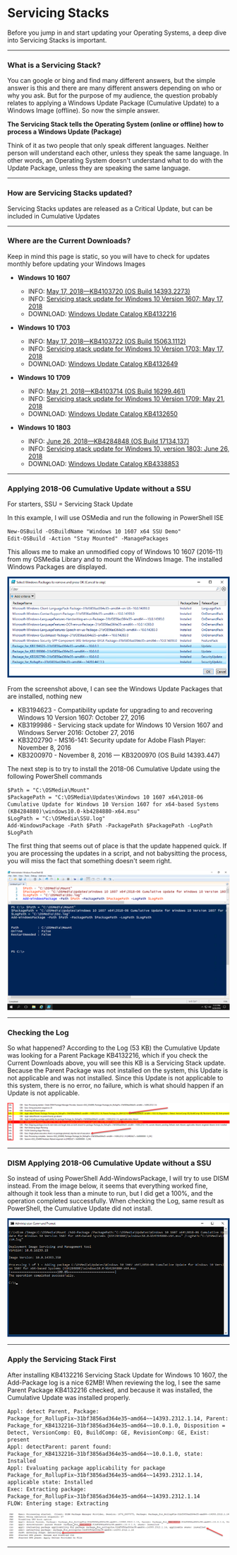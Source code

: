 # Servicing Stacks

Before you jump in and start updating your Operating Systems, a deep dive into Servicing Stacks is important.

---

### What is a Servicing Stack?

You can google or bing and find many different answers, but the simple answer is this and there are many different answers depending on who or why you ask.  But for the purpose of my audience, the question probably relates to applying a Windows Update Package \(Cumulative Update\) to a Windows Image \(offline\).  So now the simple answer.

**The Servicing Stack tells the Operating System \(online or offline\) how to process a Windows Update \(Package\)**

Think of it as two people that only speak different languages.  Neither person will understand each other, unless they speak the same language.  In other words, an Operating System doesn't understand what to do with the Update Package, unless they are speaking the same language.

---

### How are Servicing Stacks updated?

Servicing Stacks updates are released as a Critical Update, but can be included in Cumulative Updates

---

### Where are the Current Downloads?

Keep in mind this page is static, so you will have to check for updates monthly before updating your Windows Images

* **Windows 10 1607**

  * INFO: [May 17, 2018—KB4103720 \(OS Build 14393.2273\)](https://support.microsoft.com/en-us/help/4103720)
  * INFO: [Servicing stack update for Windows 10 Version 1607: May 17, 2018](https://support.microsoft.com/en-us/help/4132216)
  * DOWNLOAD: [Windows Update Catalog KB4132216](https://www.catalog.update.microsoft.com/Search.aspx?q=KB4132216)

* **Windows 10 1703**

  * INFO: [May 17, 2018—KB4103722 \(OS Build 15063.1112\)](https://support.microsoft.com/en-us/help/4103722)
  * INFO: [Servicing stack update for Windows 10 Version 1703: May 17, 2018](https://support.microsoft.com/en-us/help/4132649)
  * DOWNLOAD: [Windows Update Catalog KB4132649](https://www.catalog.update.microsoft.com/search.aspx?q=KB4132649)

* **Windows 10 1709**

  * INFO: [May 21, 2018—KB4103714 \(OS Build 16299.461\)](https://support.microsoft.com/en-us/help/4103714)
  * INFO: [Servicing stack update for Windows 10 Version 1709: May 21, 2018](https://support.microsoft.com/en-us/help/4132650)
  * DOWNLOAD: [Windows Update Catalog KB4132650](https://www.catalog.update.microsoft.com/search.aspx?q=KB4132650)

* **Windows 10 1803**

  * INFO: [June 26, 2018—KB4284848 \(OS Build 17134.137\)](https://support.microsoft.com/en-nz/help/4284848)
  * INFO: [Servicing stack update for Windows 10, version 1803: June 26, 2018](https://support.microsoft.com/en-us/help/4338853)
  * DOWNLOAD: [Windows Update Catalog KB4338853](https://www.catalog.update.microsoft.com/search.aspx?q=KB4338853)

---

### Applying 2018-06 Cumulative Update without a SSU

For starters, SSU = Servicing Stack Update

In this example, I will use OSMedia and run the following in PowerShell ISE

```
New-OSBuild -OSBuildName "Windows 10 1607 x64 SSU Demo"
Edit-OSBuild -Action "Stay Mounted" -ManagePackages
```

This allows me to make an unmodified copy of Windows 10 1607 \(2016-11\) from my OSMedia Library and to mount the Windows Image.  The installed Windows Packages are displayed.

![](/assets/2018-06-26_23-43-41.png)

From the screenshot above, I can see the Windows Update Packages that are installed, nothing new

* KB3194623 - Compatibility update for upgrading to and recovering Windows 10 Version 1607: October 27, 2016
* KB3199986 - Servicing stack update for Windows 10 Version 1607 and Windows Server 2016: October 27, 2016
* KB3202790 - MS16-141: Security update for Adobe Flash Player: November 8, 2016
* KB3200970 - November 8, 2016 — KB3200970 \(OS Build 14393.447\)

The next step is to try to install the 2018-06 Cumulative Update using the following PowerShell commands

```
$Path = "C:\OSMedia\Mount"
$PackagePath = "C:\OSMedia\Updates\Windows 10 1607 x64\2018-06 Cumulative Update for Windows 10 Version 1607 for x64-based Systems (KB4284880)\windows10.0-kb4284880-x64.msu"
$LogPath = "C:\OSMedia\SSU.log"
Add-WindowsPackage -Path $Path -PackagePath $PackagePath -LogPath $LogPath
```

The first thing that seems out of place is that the update happened quick.  If you are processing the updates in a script, and not babysitting the process, you will miss the fact that something doesn't seem right.

![](/assets/2018-06-26_23-51-48.png)

---

### Checking the Log

So what happened?  According to the Log \(53 KB\) the Cumulative Update was looking for a Parent Package KB4132216, which if you check the Current Downloads above, you will see this KB is a Servicing Stack update.  Because the Parent Package was not installed on the system, this Update is not applicable and was not installed.  Since this Update is not applicable to this system, there is no error, no failure, which is what should happen if an Update is not applicable.

![](/assets/2018-06-26_23-55-29.png)

---

### DISM Applying 2018-06 Cumulative Update without a SSU

So instead of using PowerShell Add-WindowsPackage, I will try to use DISM instead.  From the image below, it seems that everything worked fine, although it took less than a minute to run, but I did get a 100%, and the operation completed successfully.  When checking the Log, same result as PowerShell, the Cumulative Update did not install.

![](/assets/2018-06-27_0-04-40.png)

---

### Apply the Servicing Stack First

After installing KB4132216 Servicing Stack Update for Windows 10 1607, the Add-Package log is a nice 62MB!  When reviewing the log, I see the same Parent Package KB4132216 checked, and because it was installed, the Cumulative Update was installed properly.

```
Appl: detect Parent, Package: Package_for_RollupFix~31bf3856ad364e35~amd64~~14393.2312.1.14, Parent: Package_for_KB4132216~31bf3856ad364e35~amd64~~10.0.1.0, Disposition = Detect, VersionComp: EQ, BuildComp: GE, RevisionComp: GE, Exist: present
Appl: detectParent: parent found: Package_for_KB4132216~31bf3856ad364e35~amd64~~10.0.1.0, state: Installed
Appl: Evaluating package applicability for package Package_for_RollupFix~31bf3856ad364e35~amd64~~14393.2312.1.14, applicable state: Installed
Exec: Extracting package: Package_for_RollupFix~31bf3856ad364e35~amd64~~14393.2312.1.14
FLOW: Entering stage: Extracting
```

![](/assets/2018-06-27_0-09-43.png)

---
















